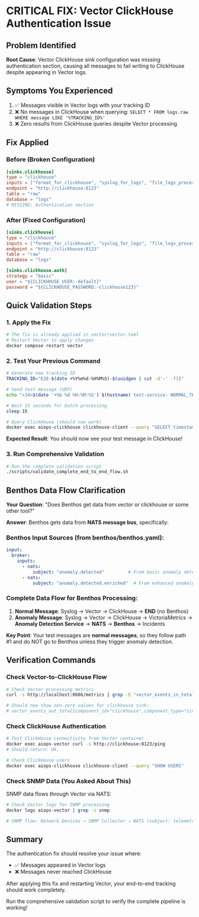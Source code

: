 # CRITICAL FIX: Vector ClickHouse Authentication Issue

## Problem Identified
**Root Cause**: Vector ClickHouse sink configuration was missing authentication section, causing all messages to fail writing to ClickHouse despite appearing in Vector logs.

## Symptoms You Experienced
1. ✅ Messages visible in Vector logs with your tracking ID
2. ❌ No messages in ClickHouse when querying: `SELECT * FROM logs.raw WHERE message LIKE '%TRACKING_ID%'`
3. ❌ Zero results from ClickHouse queries despite Vector processing

## Fix Applied

### Before (Broken Configuration)
```toml
[sinks.clickhouse]
type = "clickhouse"
inputs = ["format_for_clickhouse", "syslog_for_logs", "file_logs_processed", "snmp_for_logs"]
endpoint = "http://clickhouse:8123"
table = "raw"
database = "logs"
# MISSING: Authentication section
```

### After (Fixed Configuration)
```toml
[sinks.clickhouse]
type = "clickhouse"
inputs = ["format_for_clickhouse", "syslog_for_logs", "file_logs_processed", "snmp_for_logs"]  
endpoint = "http://clickhouse:8123"
table = "raw"
database = "logs"

[sinks.clickhouse.auth]
strategy = "basic"
user = "${CLICKHOUSE_USER:-default}"
password = "${CLICKHOUSE_PASSWORD:-clickhouse123}"
```

## Quick Validation Steps

### 1. Apply the Fix
```bash
# The fix is already applied in vector/vector.toml
# Restart Vector to apply changes
docker compose restart vector
```

### 2. Test Your Previous Command
```bash
# Generate new tracking ID
TRACKING_ID="E2E-$(date +%Y%m%d-%H%M%S)-$(uuidgen | cut -d'-' -f1)"

# Send test message (UDP)
echo "<14>$(date '+%b %d %H:%M:%S') $(hostname) test-service: NORMAL_TEST $TRACKING_ID UDP message from manual validation" | nc -u localhost 1514

# Wait 15 seconds for batch processing
sleep 15

# Query ClickHouse (should now work)
docker exec aiops-clickhouse clickhouse-client --query "SELECT timestamp, level, message, source, host, service FROM logs.raw WHERE message LIKE '%$TRACKING_ID%' ORDER BY timestamp DESC LIMIT 5"
```

**Expected Result**: You should now see your test message in ClickHouse!

### 3. Run Comprehensive Validation
```bash
# Run the complete validation script
./scripts/validate_complete_end_to_end_flow.sh
```

## Benthos Data Flow Clarification

**Your Question**: "Does Benthos get data from vector or clickhouse or some other tool?"

**Answer**: Benthos gets data from **NATS message bus**, specifically:

### Benthos Input Sources (from benthos/benthos.yaml):
```yaml
input:
  broker:
    inputs:
      - nats:
          subject: "anomaly.detected"         # From basic anomaly detection
      - nats:  
          subject: "anomaly.detected.enriched"  # From enhanced anomaly detection
```

### Complete Data Flow for Benthos Processing:
1. **Normal Message**: Syslog → Vector → ClickHouse → **END** (no Benthos)
2. **Anomaly Message**: Syslog → Vector → ClickHouse → VictoriaMetrics → **Anomaly Detection Service** → **NATS** → **Benthos** → Incidents

**Key Point**: Your test messages are **normal messages**, so they follow path #1 and do NOT go to Benthos unless they trigger anomaly detection.

## Verification Commands

### Check Vector-to-ClickHouse Flow
```bash
# Check Vector processing metrics
curl -s http://localhost:8686/metrics | grep -E "vector_events_in_total|vector_events_out_total"

# Should now show non-zero values for clickhouse sink:
# vector_events_out_total{component_id="clickhouse",component_type="sink"} N
```

### Check ClickHouse Authentication
```bash
# Test ClickHouse connectivity from Vector container  
docker exec aiops-vector curl -s http://clickhouse:8123/ping
# Should return: Ok.

# Check ClickHouse users
docker exec aiops-clickhouse clickhouse-client --query "SHOW USERS"
```

### Check SNMP Data (You Asked About This)
SNMP data flows through Vector via NATS:
```bash
# Check Vector logs for SNMP processing
docker logs aiops-vector | grep -i snmp

# SNMP flow: Network Devices → SNMP Collector → NATS (subject: telemetry.network.*) → Vector → ClickHouse
```

## Summary

The authentication fix should resolve your issue where:
- ✅ Messages appeared in Vector logs  
- ❌ Messages never reached ClickHouse

After applying this fix and restarting Vector, your end-to-end tracking should work completely.

Run the comprehensive validation script to verify the complete pipeline is working!